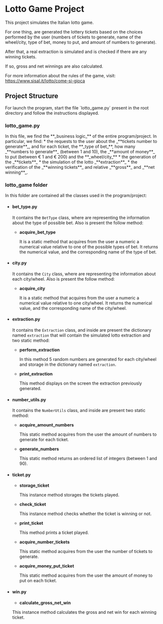 <h1>Lotto Game Project</h1>

<p style="text-align: justify;">
This project simulates the Italian lotto game.

For one thing, are generated the lottery tickets based on the choices performed by the user 
(numbers of tickets to generate, name of the wheel/city, type of bet, money to put, 
and amount of numbers to generate).

After that, a real extraction is simulated and is checked if there are any winning tickets.

If so, gross and net winnings are also calculated.

For more information about the rules of the game, visit:
https://www.sisal.it/lotto/come-si-gioca
</p>

<h2>Project Structure</h2>
For launch the program, start the file `lotto_game.py` 
present in the root directory and follow the instructions displayed.

<h3>lotto_game.py</h3>
In this file, we find the **_business logic_** of the entire program/project.
In particular, we find:
* the requests to the user about the _**tickets number to generate**_, and for each ticket, 
  the **_type of bet_**, how many _**numbers to generate**_ (between 1 and 10), 
  the _**amount of money**_ to put (between € 1 and € 200) and the **_wheel/city_**
* the generation of the _**tickets**_
* the simulation of the lotto _**extraction**_
* the verification of the _**winning tickets**_ and relative _**gross**_ and _**net winning**_.

<h3>lotto_game folder</h3>
In this folder are contained all the classes used in the program/project:

* <h4> bet_type.py </h4> 
  
    It contains the `BetType` class, where are representing the information about the type of possible bet. 
    Also is present the follow method:
  
    * **acquire_bet_type**
      
      It is a static method that acquires from the user a numeric a numerical value relative
      to one of the possible types of bet. 
      It returns the numerical value, and the corresponding name of the type of bet.

* <h4> city.py </h4> 
  
    It contains the `City` class, where are representing the information about each city/wheel. 
    Also is present the follow method:
  
    * **acquire_city**
      
        It is a static method that acquires from the user a numeric a numerical value relative
        to one city/wheel. 
        It returns the numerical value, and the corresponding name of the city/wheel.

* <h4> extraction.py </h4> 
   
    It contains the `Extraction` class, and inside are present the dictionary named `extraction` that will contain 
    the simulated lotto extraction and two static method:
  
    * **perform_extraction**
      
        In this method 5 random numbers are generated for each city/wheel and storage in the dictionary 
        named `extraction`.
    
    * **print_extraction**
    
        This method displays on the screen the extraction previously generated.

* <h4> number_utils.py </h4>
  
    It contains the `NumberUtils` class, and inside are present two static method:
  
    * **acquire_amount_numbers**
    
        This static method acquires from the user the amount of numbers to generate for each ticket.
  
    * **generate_numbers**

        This static method returns an ordered list of integers (between 1 and 90).
    

* <h4> ticket.py </h4>

    * **storage_ticket**
      
        This instance method storages the tickets played.

    * **check_ticket**
      
        This instance method checks whether the ticket is winning or not.

    * **print_ticket**
      
        This method prints a ticket played.

    * **acquire_number_tickets**
      
        This static method acquires from the user the number of tickets to generate.

    * **acquire_money_put_ticket**
      
        This static method acquires from the user the amount of money to put on each ticket.


* <h4> win.py </h4>

    * **calculate_gross_net_win**
      
    This instance method calculates the gross and net win for each winning ticket.
      
